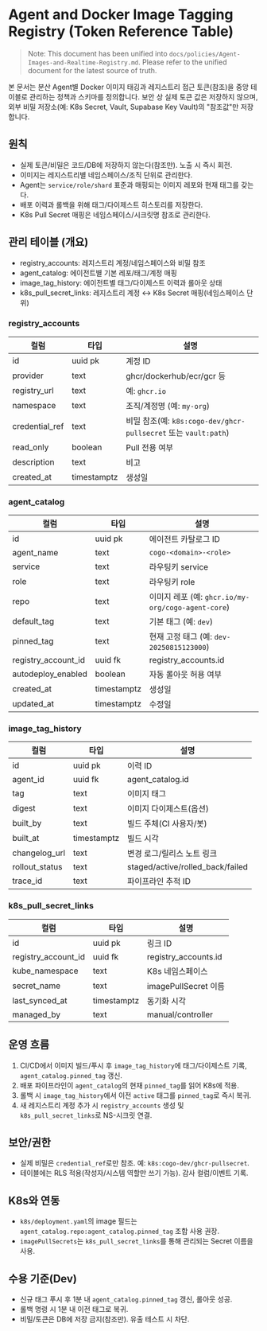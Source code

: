 # Agent and Docker Image Tagging Registry (Token Reference Table)

> Note: This document has been unified into `docs/policies/Agent-Images-and-Realtime-Registry.md`. Please refer to the unified document for the latest source of truth.

본 문서는 분산 Agent별 Docker 이미지 태깅과 레지스트리 접근 토큰(참조)을 중앙 테이블로 관리하는 정책과 스키마를 정의합니다. 보안 상 실제 토큰 값은 저장하지 않으며, 외부 비밀 저장소(예: K8s Secret, Vault, Supabase Key Vault)의 "참조값"만 저장합니다.

## 원칙
- 실제 토큰/비밀은 코드/DB에 저장하지 않는다(참조만). 노출 시 즉시 회전.
- 이미지는 레지스트리별 네임스페이스/조직 단위로 관리한다.
- Agent는 `service/role/shard` 표준과 매핑되는 이미지 레포와 현재 태그를 갖는다.
- 배포 이력과 롤백을 위해 태그/다이제스트 히스토리를 저장한다.
- K8s Pull Secret 매핑은 네임스페이스/시크릿명 참조로 관리한다.

## 관리 테이블 (개요)
- registry_accounts: 레지스트리 계정/네임스페이스와 비밀 참조
- agent_catalog: 에이전트별 기본 레포/태그/계정 매핑
- image_tag_history: 에이전트별 태그/다이제스트 이력과 롤아웃 상태
- k8s_pull_secret_links: 레지스트리 계정 ↔ K8s Secret 매핑(네임스페이스 단위)

### registry_accounts
| 컬럼 | 타입 | 설명 |
|---|---|---|
| id | uuid pk | 계정 ID |
| provider | text | ghcr/dockerhub/ecr/gcr 등 |
| registry_url | text | 예: `ghcr.io` |
| namespace | text | 조직/계정명 (예: `my-org`) |
| credential_ref | text | 비밀 참조(예: `k8s:cogo-dev/ghcr-pullsecret` 또는 `vault:path`) |
| read_only | boolean | Pull 전용 여부 |
| description | text | 비고 |
| created_at | timestamptz | 생성일 |

### agent_catalog
| 컬럼 | 타입 | 설명 |
|---|---|---|
| id | uuid pk | 에이전트 카탈로그 ID |
| agent_name | text | `cogo-<domain>-<role>` |
| service | text | 라우팅키 service |
| role | text | 라우팅키 role |
| repo | text | 이미지 레포 (예: `ghcr.io/my-org/cogo-agent-core`) |
| default_tag | text | 기본 태그 (예: `dev`) |
| pinned_tag | text | 현재 고정 태그 (예: `dev-20250815123000`) |
| registry_account_id | uuid fk | registry_accounts.id |
| autodeploy_enabled | boolean | 자동 롤아웃 허용 여부 |
| created_at | timestamptz | 생성일 |
| updated_at | timestamptz | 수정일 |

### image_tag_history
| 컬럼 | 타입 | 설명 |
|---|---|---|
| id | uuid pk | 이력 ID |
| agent_id | uuid fk | agent_catalog.id |
| tag | text | 이미지 태그 |
| digest | text | 이미지 다이제스트(옵션) |
| built_by | text | 빌드 주체(CI 사용자/봇) |
| built_at | timestamptz | 빌드 시각 |
| changelog_url | text | 변경 로그/릴리스 노트 링크 |
| rollout_status | text | staged/active/rolled_back/failed |
| trace_id | text | 파이프라인 추적 ID |

### k8s_pull_secret_links
| 컬럼 | 타입 | 설명 |
|---|---|---|
| id | uuid pk | 링크 ID |
| registry_account_id | uuid fk | registry_accounts.id |
| kube_namespace | text | K8s 네임스페이스 |
| secret_name | text | imagePullSecret 이름 |
| last_synced_at | timestamptz | 동기화 시각 |
| managed_by | text | manual/controller |

## 운영 흐름
1) CI/CD에서 이미지 빌드/푸시 후 `image_tag_history`에 태그/다이제스트 기록, `agent_catalog.pinned_tag` 갱신.
2) 배포 파이프라인이 `agent_catalog`의 현재 `pinned_tag`를 읽어 K8s에 적용.
3) 롤백 시 `image_tag_history`에서 이전 `active` 태그를 `pinned_tag`로 즉시 복귀.
4) 새 레지스트리 계정 추가 시 `registry_accounts` 생성 및 `k8s_pull_secret_links`로 NS-시크릿 연결.

## 보안/권한
- 실제 비밀은 `credential_ref`로만 참조. 예: `k8s:cogo-dev/ghcr-pullsecret`.
- 테이블에는 RLS 적용(작성자/시스템 역할만 쓰기 가능). 감사 컬럼/이벤트 기록.

## K8s와 연동
- `k8s/deployment.yaml`의 image 필드는 `agent_catalog.repo:agent_catalog.pinned_tag` 조합 사용 권장.
- `imagePullSecrets`는 `k8s_pull_secret_links`를 통해 관리되는 Secret 이름을 사용.

## 수용 기준(Dev)
- 신규 태그 푸시 후 1분 내 `agent_catalog.pinned_tag` 갱신, 롤아웃 성공.
- 롤백 명령 시 1분 내 이전 태그로 복귀.
- 비밀/토큰은 DB에 저장 금지(참조만). 유출 테스트 시 차단.

